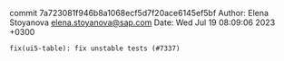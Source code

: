 commit 7a723081f946b8a1068ecf5d7f20ace6145ef5bf
Author: Elena Stoyanova <elena.stoyanova@sap.com>
Date:   Wed Jul 19 08:09:06 2023 +0300

    fix(ui5-table): fix unstable tests (#7337)
